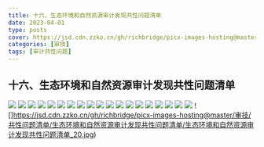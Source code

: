 ```yaml
---
title: 十六、生态环境和自然资源审计发现共性问题清单
date: 2023-04-01
type: posts
cover: https://jsd.cdn.zzko.cn/gh/richbridge/picx-images-hosting@master/thumbnail/审技.jpg
categories: [审技]
tags: [审计共性问题]
---
```

## 十六、生态环境和自然资源审计发现共性问题清单

![](https://jsd.cdn.zzko.cn/gh/richbridge/picx-images-hosting@master/审技/共性问题清单/生态环境和自然资源审计发现共性问题清单/生态环境和自然资源审计发现共性问题清单_1.jpg)
![](https://jsd.cdn.zzko.cn/gh/richbridge/picx-images-hosting@master/审技/共性问题清单/生态环境和自然资源审计发现共性问题清单/生态环境和自然资源审计发现共性问题清单_2.jpg)
![](https://jsd.cdn.zzko.cn/gh/richbridge/picx-images-hosting@master/审技/共性问题清单/生态环境和自然资源审计发现共性问题清单/生态环境和自然资源审计发现共性问题清单_3.jpg)
![](https://jsd.cdn.zzko.cn/gh/richbridge/picx-images-hosting@master/审技/共性问题清单/生态环境和自然资源审计发现共性问题清单/生态环境和自然资源审计发现共性问题清单_4.jpg)
![](https://jsd.cdn.zzko.cn/gh/richbridge/picx-images-hosting@master/审技/共性问题清单/生态环境和自然资源审计发现共性问题清单/生态环境和自然资源审计发现共性问题清单_5.jpg)
![](https://jsd.cdn.zzko.cn/gh/richbridge/picx-images-hosting@master/审技/共性问题清单/生态环境和自然资源审计发现共性问题清单/生态环境和自然资源审计发现共性问题清单_6.jpg)
![](https://jsd.cdn.zzko.cn/gh/richbridge/picx-images-hosting@master/审技/共性问题清单/生态环境和自然资源审计发现共性问题清单/生态环境和自然资源审计发现共性问题清单_7.jpg)
![](https://jsd.cdn.zzko.cn/gh/richbridge/picx-images-hosting@master/审技/共性问题清单/生态环境和自然资源审计发现共性问题清单/生态环境和自然资源审计发现共性问题清单_8.jpg)
![](https://jsd.cdn.zzko.cn/gh/richbridge/picx-images-hosting@master/审技/共性问题清单/生态环境和自然资源审计发现共性问题清单/生态环境和自然资源审计发现共性问题清单_9.jpg)
![](https://jsd.cdn.zzko.cn/gh/richbridge/picx-images-hosting@master/审技/共性问题清单/生态环境和自然资源审计发现共性问题清单/生态环境和自然资源审计发现共性问题清单_10.jpg)
![](https://jsd.cdn.zzko.cn/gh/richbridge/picx-images-hosting@master/审技/共性问题清单/生态环境和自然资源审计发现共性问题清单/生态环境和自然资源审计发现共性问题清单_11.jpg)
![](https://jsd.cdn.zzko.cn/gh/richbridge/picx-images-hosting@master/审技/共性问题清单/生态环境和自然资源审计发现共性问题清单/生态环境和自然资源审计发现共性问题清单_12.jpg)
![](https://jsd.cdn.zzko.cn/gh/richbridge/picx-images-hosting@master/审技/共性问题清单/生态环境和自然资源审计发现共性问题清单/生态环境和自然资源审计发现共性问题清单_13.jpg)
![](https://jsd.cdn.zzko.cn/gh/richbridge/picx-images-hosting@master/审技/共性问题清单/生态环境和自然资源审计发现共性问题清单/生态环境和自然资源审计发现共性问题清单_14.jpg)
![](https://jsd.cdn.zzko.cn/gh/richbridge/picx-images-hosting@master/审技/共性问题清单/生态环境和自然资源审计发现共性问题清单/生态环境和自然资源审计发现共性问题清单_15.jpg)
![](https://jsd.cdn.zzko.cn/gh/richbridge/picx-images-hosting@master/审技/共性问题清单/生态环境和自然资源审计发现共性问题清单/生态环境和自然资源审计发现共性问题清单_16.jpg)
![](https://jsd.cdn.zzko.cn/gh/richbridge/picx-images-hosting@master/审技/共性问题清单/生态环境和自然资源审计发现共性问题清单/生态环境和自然资源审计发现共性问题清单_17.jpg)
![](https://jsd.cdn.zzko.cn/gh/richbridge/picx-images-hosting@master/审技/共性问题清单/生态环境和自然资源审计发现共性问题清单/生态环境和自然资源审计发现共性问题清单_18.jpg)
![](https://jsd.cdn.zzko.cn/gh/richbridge/picx-images-hosting@master/审技/共性问题清单/生态环境和自然资源审计发现共性问题清单/生态环境和自然资源审计发现共性问题清单_19.jpg)
![]https://jsd.cdn.zzko.cn/gh/richbridge/picx-images-hosting@master/审技/共性问题清单/生态环境和自然资源审计发现共性问题清单/生态环境和自然资源审计发现共性问题清单_20.jpg)
